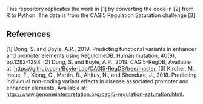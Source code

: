 This repository replicates the work in [1] by converting the code in [2] from R to Python. The data is from the CAGI5 Regulation Saturation challenge [3].

## References
[1] Dong, S. and Boyle, A.P., 2019. Predicting functional variants in enhancer and promoter elements using RegulomeDB. Human mutation, 40(9), pp.1292-1298.
[2] Dong, S. and Boyle, A.P., 2019. CAGI5-RegDB, Available at: https://github.com/Boyle-Lab/CAGI5-RegDB/tree/master.
[3] Kircher, M., Inoue, F., Xiong, C., Martin, B., Ahituv, N., and Shendure, J., 2018. Predicting individual non-coding variant effects in disease associated promoter and enhancer elements, Available at: http://www.genomeinterpretation.org/cagi5-regulation-saturation.html.
